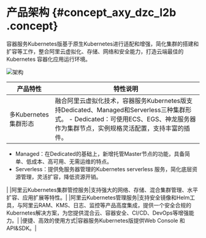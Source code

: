 # 产品架构 {#concept_axy_dzc_l2b .concept}

容器服务Kubernetes版基于原生Kubernetes进行适配和增强，简化集群的搭建和扩容等工作，整合阿里云虚拟化、存储、网络和安全能力，打造云端最佳的 Kubernetes 容器化应用运行环境。

![架构](http://static-aliyun-doc.oss-cn-hangzhou.aliyuncs.com/assets/img/15498/156635343243547_zh-CN.png)

|产品特性|特性说明|
|----|----|
|多Kubernetes集群形态|融合阿里云虚拟化技术，容器服务Kubernetes版支持Dedicated、Managed和Serverless三种集群形式。 -   Dedicated：可使用ECS、EGS、神龙服务器作为集群节点，实例规格灵活配置，支持丰富的插件。
-   Managed：在Dedicated的基础上，新增托管Master节点的功能，具备简单、低成本、高可用、无需运维的特点。
-   Serverless：提供免服务器管理的Kubernetes serverless 服务，简化底层资源管理，灵活扩容，降低资源开销。

 |
|阿里云Kubernetes集群管控服务|支持强大的网络、存储、混合集群管理、水平扩容、应用扩展等特性。|
|阿里云Kubernetes管理服务|支持安全镜像和Helm工具，与阿里云RAM、KMS、日志、监控等产品高度集成，提供一个安全合规的Kubernetes解决方案，为您提供混合云、容器安全、CI/CD、DevOps等增强能力。|
|便捷、高效的使用方式|容器服务Kubernetes版提供Web Console 和API&SDK。|

